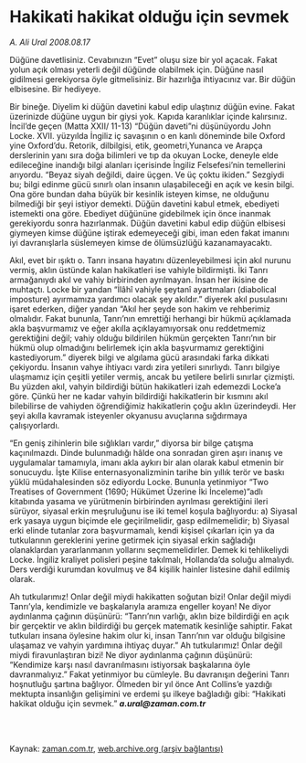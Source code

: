 # Hakikati hakikat olduğu için sevmek

*A. Ali Ural 2008.08.17*

<td class="columnist-detail">
<p>Düğüne davetlisiniz. Cevabınızın “Evet” oluşu size bir yol açacak. Fakat yolun açık olması yeterli değil düğünde olabilmek için. Düğüne nasıl gidilmesi gerekiyorsa öyle gitmelisiniz. Bir hazırlığa ihtiyacınız var. Bir düğün elbisesine. Bir hediyeye.</p>
<p>
<div id="haberMetinDiv">
<p>Bir bineğe. Diyelim ki düğün davetini kabul edip ulaştınız düğün evine. Fakat üzerinizde düğüne uygun bir giysi yok. Kapıda karanlıklar içinde kalırsınız. İncil’de geçen (Matta XXII/ 11-13) “Düğün daveti”ni düşünüyordu John Locke. XVII. yüzyılda İngiliz iç savaşının o en kanlı döneminde bile Oxford yine Oxford’du. Retorik, dilbilgisi, etik, geometri,Yunan­ca ve Arapça derslerinin yanı sıra doğa bilimleri ve tıp da okuyan Locke, deneyle elde edileceğine inandığı bilgi alanları içerisinde İngiliz Felsefesi’nin temellerini arıyordu. “Beyaz siyah değildi, daire üçgen. Ve üç çoktu ikiden.” Sezgiydi bu; bilgi edinme gücü sınırlı olan insanın ulaşabileceği en açık ve kesin bilgi. Ona göre bundan daha büyük bir kesinlik isteyen kimse, ne olduğunu bilmediği bir şeyi istiyor demekti. Düğün davetini kabul etmek, ebediyeti istemekti ona göre. Ebediyet düğününe gidebilmek için önce inanmak gerekiyordu sonra hazırlanmak. Düğün davetini kabul edip düğün elbisesi giymeyen kimse düğüne iştirak edemeyeceği gibi, iman eden fakat imanını iyi davranışlarla süslemeyen kimse de ölümsüzlüğü kazanamayacaktı.
<p>Akıl, evet bir ışıktı o. Tanrı insana hayatını düzenleyebilmesi için akıl nurunu vermiş, aklın üstünde kalan hakikatleri ise vahiyle bildirmişti. İki Tanrı armağanıydı akıl ve vahiy birbirinden ayrılmayan. İnsan her ikisine de muhtaçtı. Locke bir yandan “İlâhî vahiyle şeytanî ayartmaları (diabolical imposture) ayır­mamıza yardımcı olacak şey akıldır.” diyerek akıl pusulasını işaret ederken, diğer yandan “Akıl her şeyde son hakim ve rehberimiz olmalıdır. Fakat bununla, Tanrı’nın emrettiği herhangi bir hükmü açıklamada akla başvurmamız ve eğer akılla açıklayamıyorsak onu reddetmemiz gerektiğini değil; vahiy olduğu bildirilen hükmün gerçekten Tanrı’nın bir hükmü olup olmadığını belirlemek için akla başvurmamız gerektiğini kastediyorum.” diyerek bilgi ve algılama gücü arasındaki farka dikkati çekiyordu. İnsanın vahye ihtiyacı vardı zira yetileri sınırlıydı. Tanrı bilgiye ulaşmamız için çeşitli yetiler vermiş, ancak bu yetilere belirli sınırlar çizmişti. Bu yüzden akıl, vahyin bildirdiği bütün hakikatleri izah edemezdi Locke’a göre. Çünkü her ne kadar vahyin bildirdiği hakikatlerin bir kısmını akıl bilebilirse de vahiyden öğrendiğimiz hakikatlerin çoğu aklın üzerindeydi. Her şeyi akılla kavramak isteyenler okyanusu avuçlarına sığdırmaya çalışıyorlardı.
<p>“En geniş zihinlerin bile sığlıkları vardır,” diyorsa bir bilge çatışma kaçınılmazdı. Dinde bulunmadığı hâlde ona sonradan giren aşırı inanış ve uygulamalar tamamıyla, imanı akla aykırı bir alan olarak kabul etmenin bir sonucuydu. İşte Kilise enternasyonalizminin tarihe bin yıllık terör ve baskı yüklü müdahalesinden söz ediyordu Locke. Bununla yetinmiyor “Two Treatises of Government (1690; Hükümet Üzerine İki İnceleme)”adlı kitabında yasama ve yürütmenin birbirinden ayrılması gerektiğini ileri sürüyor, siyasal erkin meşruluğunu ise iki temel koşula bağlıyordu: a) Siyasal erk yasaya uygun biçimde ele geçirilmelidir, gasp edilmemelidir; b) Siyasal erki elinde tutanlar zora başvurmamalı, kendi kişisel çıkarları için ya da tutkularının gereklerini yerine getirmek için siyasal erkin sağladığı olanaklardan yararlanmanın yollarını seçmemelidirler. Demek ki tehlikeliydi Locke. İngiliz kraliyet polisleri peşine takılmalı, Hollanda’da soluğu almalıydı. Ders verdiği kurumdan kovulmuş ve 84 kişilik hainler listesine dahil edilmiş olarak.
<p>Ah tutkularımız! Onlar değil miydi hakikatten soğutan bizi! Onlar değil miydi Tanrı’yla, kendimizle ve başkalarıyla aramıza engeller koyan! Ne diyor aydınlanma çağının düşünürü: “Tanrı’nın varlığı, aklın bize bildirdiği en açık bir gerçektir ve aklın bildirdiği bu gerçek matematik kesinliğe sahiptir. Fakat tutkuları insana öylesine hakim olur ki, insan Tanrı’nın var olduğu bilgisine ulaşamaz ve vahyin yardımına ihtiyaç duyar.” Ah tutkularımız! Onlar değil miydi firavunlaştıran bizi! Ne diyor aydınlanma çağının düşünürü:  “Kendimize karşı nasıl davranılmasını istiyorsak başkalarına öyle davranmalıyız.” Fakat yetinmiyor bu cümleyle. Bu davranışın değerini Tanrı hoşnutluğu şartına bağlıyor. Ölmeden bir yıl önce Ant Collins’e yazdığı mektupta insanlığın gelişimini ve erdemi şu ilkeye bağladığı gibi: “Hakikati hakikat olduğu için sevmek.” <i><b>a.ural@zaman.com.tr</b></i></p></p></p></p></div>
</p>


<p><br>
		 </br></p></td>

Kaynak: [zaman.com.tr](http://zaman.com.tr/yazar.do?yazino=788730), [web.archive.org (arşiv bağlantısı)](http://web.archive.org/web/20120317070152/http://www.zaman.com.tr:80/yazar.do?yazino=788730)
